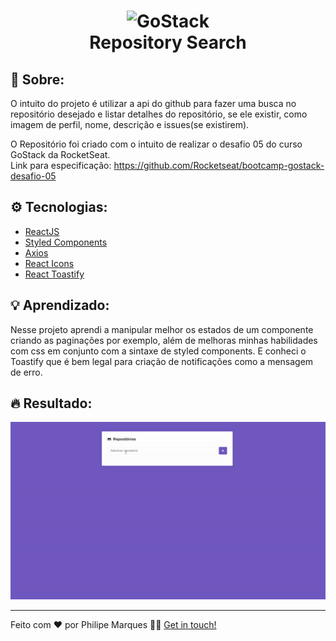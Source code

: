 <h1 align="center">
    <img alt="GoStack" src="https://rocketseat-cdn.s3-sa-east-1.amazonaws.com/bootcamp-header.png" width="200px" />  <br>
    Repository Search
</h1>


## :book: Sobre:
O intuito do projeto é utilizar a api do github para fazer uma busca no repositório desejado e listar detalhes do repositório, se ele existir, como imagem de perfil, nome, descrição e issues(se existirem).

O Repositório foi criado com o intuito de realizar o desafio 05 do curso GoStack da RocketSeat.<br>
Link para especificação: https://github.com/Rocketseat/bootcamp-gostack-desafio-05

## :gear: Tecnologias:
- [ReactJS](https://pt-br.reactjs.org/docs/getting-started.html)
- [Styled Components](https://styled-components.com/docs/basics)
- [Axios](https://github.com/axios/axios)
- [React Icons](https://react-icons.netlify.com/#/)
- [React Toastify](https://fkhadra.github.io/react-toastify/introduction/)


## :bulb: Aprendizado:
Nesse projeto aprendi a manipular melhor os estados de um componente criando as paginações por exemplo, além de melhoras minhas habilidades com css em conjunto com a sintaxe de styled components. E conheci o Toastify que é bem legal para criação de notificações como a mensagem de erro.

## :fire: Resultado:
<p align="center">
    <img src=".github/repo-issues.gif">
</p>

---

Feito com ❤️ por Philipe Marques 👋🏻 [Get in touch!](https://github.com/xRiku)
